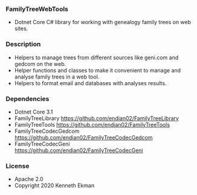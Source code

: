 ### FamilyTreeWebTools
- Dotnet Core C# library for working with genealogy family trees on web sites.

### Description
- Helpers to manage trees from different sources like geni.com and gedcom on the web.
- Helper functions and classes to make it convenient to manage and analyse family trees in a web tool.
- Helpers to format email and databases with analyses results.

### Dependencies
- Dotnet Core 3.1
- FamilyTreeLibrary https://github.com/endian02/FamilyTreeLibrary
- FamilyTreeTools https://github.com/endian02/FamilyTreeTools
- FamilyTreeCodecGedcom https://github.com/endian02/FamilyTreeCodecGedcom
- FamilyTreeCodecGeni https://github.com/endian02/FamilyTreeCodecGeni

### License 
- Apache 2.0
- Copyright 2020 Kenneth Ekman